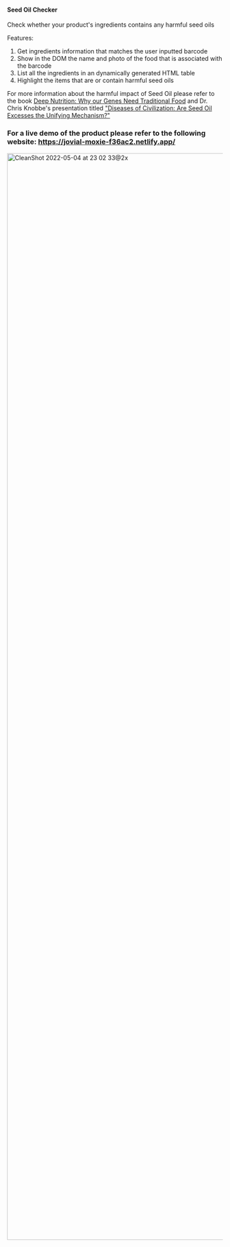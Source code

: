 #### Seed Oil Checker
Check whether your product's ingredients contains any harmful seed oils

Features:
1. Get ingredients information that matches the user inputted barcode
2. Show in the DOM the name and photo of the food that is associated with the barcode
3. List all the ingredients in an dynamically generated HTML table
4. Highlight the items that are or contain harmful seed oils

For more information about the harmful impact of Seed Oil please refer to the book [Deep Nutrition: Why our Genes Need Traditional Food](https://www.amazon.com/Deep-Nutrition-Your-Genes-Traditional/dp/1250113822) and Dr. Chris Knobbe's presentation titled ["Diseases of Civilization: Are Seed Oil Excesses the Unifying Mechanism?"](https://www.youtube.com/watch?v=7kGnfXXIKZM)  


### For a live demo of the product please refer to the following website: https://jovial-moxie-f36ac2.netlify.app/
<img width="2539" alt="CleanShot 2022-05-04 at 23 02 33@2x" src="https://user-images.githubusercontent.com/102596893/166817098-805dddbc-239c-4081-9024-eb462d65791c.png">

